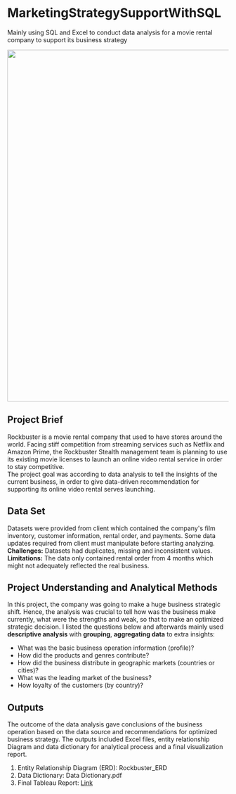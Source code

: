 # MarketingStrategySupportWithSQL
Mainly using SQL and Excel to conduct data analysis for a movie rental company to support its business strategy

<img src=https://github.com/elvac/Image/blob/main/movie_rental_img.png width="800">

## Project Brief
Rockbuster is a movie rental company that used to have stores around the world. Facing stiff competition from streaming services such as Netflix and Amazon Prime, the Rockbuster Stealth management team is planning to use its existing movie licenses to launch an online video rental service in order to stay competitive.  
The project goal was according to data analysis to tell the insights of the current business, in order to give data-driven recommendation for supporting its online video rental serves launching.

## Data Set
Datasets were provided from client which contained the company's film inventory, customer information, rental order, and payments.
Some data updates required from client must manipulate before starting analyzing.  
**Challenges:** Datasets had duplicates, missing and inconsistent values.  
**Limitations:** The data only contained rental order from 4 months which might not adequately reflected the real business.


## Project Understanding and Analytical Methods
In this project, the company was going to make a huge business strategic shift. Hence, the analysis was crucial to tell how was the business make currently, what were the strengths and weak, so that to make an optimized strategic decision. I listed the questions below and afterwards mainly used **descriptive analysis** with **grouping**, **aggregating data** to extra insights:  
- What was the basic business operation information (profile)?
- How did the products and genres contribute?
- How did the business distribute in geographic markets (countries or cities)?
- What was the leading market of the business?
- How loyalty of the customers (by country)?



## Outputs
The outcome of the data analysis gave conclusions of the business operation based on the data source and recommendations for optimized business strategy. The outputs included Excel files, entity relationship Diagram and data dictionary for analytical process and a final visualization report.
1. Entity Relationship Diagram (ERD): Rockbuster_ERD
2. Data Dictionary: Data Dictionary.pdf
3. Final Tableau Report: [Link](https://public.tableau.com/app/profile/elva7348/viz/RockrusterReport/RockbusterFilmRentalReport?publish=yes)
